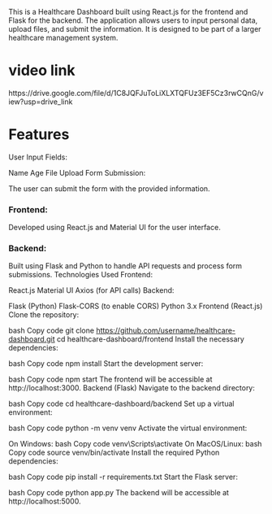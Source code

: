 This is a Healthcare Dashboard built using React.js for the frontend and Flask for the backend. The application allows users to input personal data, upload files, and submit the information. It is designed to be part of a larger healthcare management system.
<h1>video link</h1>https://drive.google.com/file/d/1C8JQFJuToLiXLXTQFUz3EF5Cz3rwCQnG/view?usp=drive_link

<h1>Features</h1>
User Input Fields:

Name
Age
File Upload
Form Submission:

The user can submit the form with the provided information.
<h3>Frontend:</h3>

Developed using React.js and Material UI for the user interface.
<h3>Backend:</h3>

Built using Flask and Python to handle API requests and process form submissions.
Technologies Used
Frontend:

React.js
Material UI
Axios (for API calls)
Backend:

Flask (Python)
Flask-CORS (to enable CORS)
Python 3.x
Frontend (React.js)
Clone the repository:

bash
Copy code
git clone https://github.com/username/healthcare-dashboard.git
cd healthcare-dashboard/frontend
Install the necessary dependencies:

bash
Copy code
npm install
Start the development server:

bash
Copy code
npm start
The frontend will be accessible at http://localhost:3000.
Backend (Flask)
Navigate to the backend directory:

bash
Copy code
cd healthcare-dashboard/backend
Set up a virtual environment:

bash
Copy code
python -m venv venv
Activate the virtual environment:

On Windows:
bash
Copy code
venv\Scripts\activate
On MacOS/Linux:
bash
Copy code
source venv/bin/activate
Install the required Python dependencies:

bash
Copy code
pip install -r requirements.txt
Start the Flask server:

bash
Copy code
python app.py
The backend will be accessible at http://localhost:5000.
